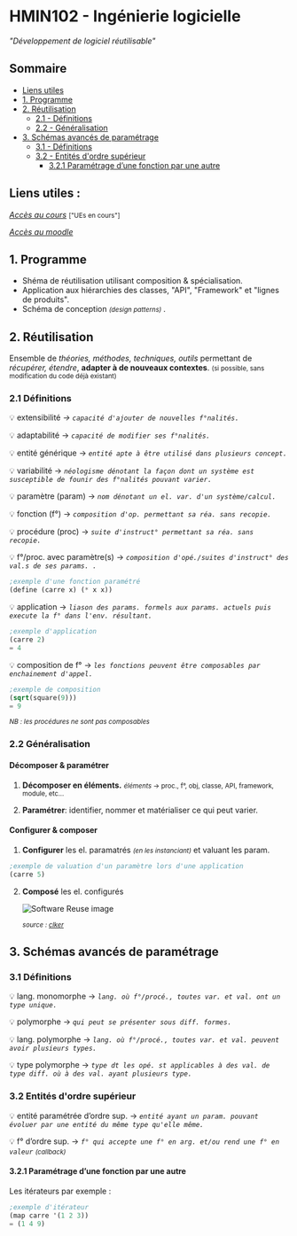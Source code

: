 # HMIN102 - Ingénierie logicielle
*"Développement de logiciel réutilisable"*

## Sommaire
* [Liens utiles](#liens-utiles)
* [1. Programme](#1-programme)
* [2. Réutilisation](#2-réutilisation)
    * [2.1 - Définitions](#21-définitions)
    * [2.2 - Généralisation](#22-généralisation)
* [3. Schémas avancés de paramétrage](#3-schémas-avancés-de-paramétrage)
    * [3.1 - Définitions](#31-définitions)
    * [3.2 - Entités d'ordre supérieur](#32-entités-dordre-supérieur)
        * [3.2.1 Paramétrage d’une fonction par une autre](#321-paramétrage-dune-fonction-par-une-autre)

## Liens utiles :
[*Accès au cours*](http://www.lirmm.fr/~dony/ "Accèder au cours") <small> ["UEs en cours"] </small>

[*Accès au moodle*](https://moodle.umontpellier.fr/course/view.php?id=5908 "Accèder au moodle")

## 1. Programme
* Shéma de réutilisation utilisant composition & spécialisation.
* Application aux hiérarchies des classes, "API", "Framework" et "lignes de produits".
* Schéma de conception <small> *(design patterns)* </small>.

## 2. Réutilisation
Ensemble de *théories, méthodes, techniques, outils* permettant de *récupérer, étendre*, **adapter à de nouveaux contextes**. <small> (si possible, sans modification du code déjà existant) </small>

### 2.1 Définitions

:bulb: extensibilité *&rarr; `capacité d'ajouter de nouvelles f°nalités.`*

:bulb: adaptabilité &rarr; *`capacité de modifier ses f°nalités.`*

:bulb: entité générique &rarr; *`entité apte à être utilisé dans plusieurs concept.`*

:bulb: variabilité &rarr; *`néologisme dénotant la façon dont un système est susceptible de founir des f°nalités pouvant varier.`*

:bulb: paramètre (param) &rarr; *`nom dénotant un el. var. d'un système/calcul.`*

:bulb: fonction (f°) &rarr; *`composition d'op. permettant sa réa. sans recopie.`*

:bulb: procédure (proc) &rarr; *`suite d'instruct° permettant sa réa. sans recopie.`*

:bulb: f°/proc. avec paramètre(s) &rarr; *`composition d'opé./suites d'instruct° des val.s de ses params. .`*
```scheme
;exemple d'une fonction paramétré
(define (carre x) (* x x))
```

:bulb: application &rarr; *`liason des params. formels aux params. actuels puis execute la f° dans l'env. résultant.`*
```scheme
;exemple d'application
(carre 2)
= 4
```

:bulb: composition de f° &rarr; *`les fonctions peuvent être composables par enchainement d'appel.`*
```scheme
;exemple de composition
(sqrt(square(9)))
= 9
```
<small>*NB : les procédures ne sont pas composables*</small>

### 2.2 Généralisation
#### Décomposer & paramétrer
1. **Décomposer en éléments.**
<small><em>éléments</em> &rarr; proc., f°, obj, classe, API, framework, module, etc...</small>

2. **Paramétrer**: identifier, nommer et matérialiser ce qui peut varier.

#### Configurer & composer
1. **Configurer** les el. paramatrés <small>*(en les instanciant)*</small> et valuant les param.
```scheme
;exemple de valuation d'un paramètre lors d'une application
(carre 5)
```

2. **Composé** les el. configurés

    ![Software Reuse image](https://www.clker.com/cliparts/b/f/d/c/11954226151896466519anywhere_info_Software_Reuse.svg.med.png)
    
    <small>*source : [clker](https://www.clker.com/)*</small>

## 3. Schémas avancés de paramétrage
### 3.1 Définitions

:bulb: lang. monomorphe &rarr; *`lang. où f°/procé., toutes var. et val. ont un type unique.`*

:bulb: polymorphe &rarr; *`qui peut se présenter sous diff. formes.`*

:bulb: lang. polymorphe &rarr; *`lang. où f°/procé., toutes var. et val. peuvent avoir plusieurs types.`*

:bulb: type polymorphe &rarr; *`type dt les opé. st applicables à des val. de type diff. où à des val. ayant plusieurs type.`*

### 3.2 Entités d'ordre supérieur

:bulb: entité paramétrée d’ordre sup. &rarr; *`entité ayant un param. pouvant évoluer par une entité du même type qu'elle même.`*

:bulb: f° d’ordre sup. &rarr; *`f° qui accepte une f° en arg. et/ou rend une f° en valeur`* <small> *(callback)* </small>

#### 3.2.1  Paramétrage d’une fonction par une autre
Les itérateurs par exemple :
```scheme
;exemple d'itérateur
(map carre '(1 2 3))
= (1 4 9)
```
